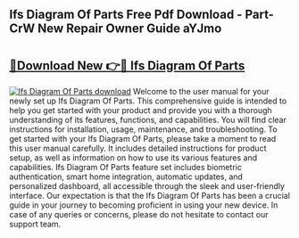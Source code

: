 ## Ifs Diagram Of Parts Free Pdf Download - Part-CrW New Repair Owner Guide aYJmo

# <h2><a href="http://dfs5pck.blite.top/?on=Ifs+Diagram+Of+Parts">🔗Download New 👉🔴 Ifs Diagram Of Parts</a></h2>

[![Ifs Diagram Of Parts download](https://i.imgur.com/lujVjoI.png)](http://dfs5pck.blite.top/?on=Ifs+Diagram+Of+Parts)
Welcome to the user manual for your newly set up Ifs Diagram Of Parts. This comprehensive guide is intended to help you get started with your product and provide you with a thorough understanding of its features, functions, and capabilities. You will find clear instructions for installation, usage, maintenance, and troubleshooting. To get started with your Ifs Diagram Of Parts, please take a moment to read this user manual carefully. It includes detailed instructions for product setup, as well as information on how to use its various features and capabilities. Ifs Diagram Of Parts feature set includes biometric authentication, smart home integration, automatic updates, and personalized dashboard, all accessible through the sleek and user-friendly interface. Our expectation is that the Ifs Diagram Of Parts has been a crucial guide in your journey to becoming proficient in using your new device. In case of any queries or concerns, please do not hesitate to contact our support team.
